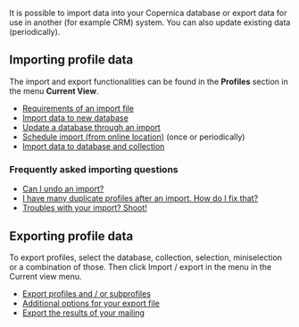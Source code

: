  It is possible to import data into your Copernica database or export data for use in another (for example CRM) system. You can also update existing data (periodically).

Importing profile data
----------------------

The import and export functionalities can be found in the **Profiles** section in the menu **Current View**.

- [Requirements of an import file](http://www.copernica.com/en/support/the-requirements-for-a-well-formatted-import-file)
- [Import data to new database](http://www.copernica.com/en/support/setting-up-your-database-and-import-your-contacts)
- [Update a database through an import](http://www.copernica.com/en/support/updating-a-database-through-an-import)
- [Schedule import (from online location)](http://www.copernica.com/en/support/schedule-import-from-online-location) (once or periodically)
- [Import data to database and collection](http://www.copernica.com/en/support/import-to-a-database-with-collection)

### Frequently asked importing questions

- [Can I undo an import?](http://www.copernica.com/en/support/can-i-undo-an-import)
- [I have many duplicate profiles after an import. How do I fix that?](http://www.copernica.com/en/support/how-do-i-remove-duplicate-contacts-profiles)
- [Troubles with your import? Shoot!](http://www.copernica.com/en/support/importing-troubleshooting-and-faq)

Exporting profile data
----------------------

To export profiles, select the database, collection, selection, miniselection or a combination of those. Then click Import / export in the menu in the Current view menu.

- [Export profiles and / or subprofiles](http://www.copernica.com/en/support/export-profiles-and-or-subprofiles)
- [Additional options for your export file](http://www.copernica.com/en/support/additional-options-for-your-export-file)
- [Export the results of your mailing](https://www.copernica.com/en/support/export-the-results-of-your-mailing)